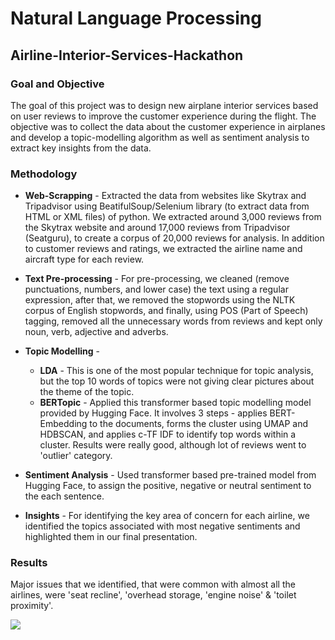 # Natural Language Processing

## Airline-Interior-Services-Hackathon

### Goal and Objective 
The goal of this project was to design new airplane interior services based on user reviews to improve the customer experience during the flight. 
The objective was to collect the data about the customer experience in airplanes and develop a topic-modelling algorithm as well as sentiment analysis 
to extract key insights from the data.

### Methodology
- **Web-Scrapping** - Extracted the data from websites like Skytrax and Tripadvisor using BeatifulSoup/Selenium library (to extract data from HTML or XML files) of python. 
We extracted around 3,000 reviews from the Skytrax website and around 17,000 reviews from 
Tripadvisor (Seatguru), to create a corpus of 20,000 reviews for analysis. In addition to customer reviews and ratings, we extracted the airline name 
and aircraft type for each review.

- **Text Pre-processing** - For pre-processing, we cleaned (remove punctuations, numbers, and lower case) the text using a regular expression, after that, we removed the stopwords using the NLTK corpus of English stopwords, and finally, using POS (Part of Speech) tagging, removed all the unnecessary words from reviews and kept only noun, verb, adjective and adverbs.

- **Topic Modelling** - 
  - **LDA** - This is one of the most popular technique for topic analysis, but the top 10 words of topics were not giving clear pictures about the theme of the topic.
  - **BERTopic** - Applied this transformer based topic modelling model provided by Hugging Face. It involves 3 steps - applies BERT-Embedding to the documents, forms the cluster using UMAP and HDBSCAN, and applies c-TF IDF to identify top words within a cluster. Results were really good, although lot of reviews went to 'outlier' category.
  
- **Sentiment Analysis** - Used transformer based pre-trained model from Hugging Face, to assign the positive, negative or neutral sentiment to the each sentence.

- **Insights** - For identifying the key area of concern for each airline, we identified the topics associated with most negative sentiments and 
highlighted them in our final presentation.

### Results
Major issues that we identified, that were common with almost all the airlines, were 'seat recline', 'overhead storage, 'engine noise' & 'toilet proximity'.

<img src="https://github.com/AbhinavSingh6295/Airline-Interior-Services-Hackathon/blob/main/Improvement%20Areas.PNG" />



